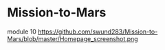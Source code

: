 # Mission-to-Mars
module 10 
https://github.com/swund283/Mission-to-Mars/blob/master/Homepage_screenshot.png
